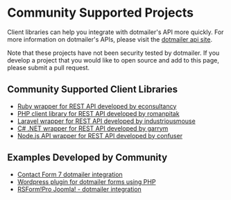 Community Supported Projects
====================================

Client libraries can help you integrate with dotmailer's API more quickly. For more information on dotmailer's APIs, please visit the [dotmailer api site](http://api.dotmailer.com).

Note that these projects have not been security tested by dotmailer. If you develop a project that you would like to open source and add to this page, please submit a pull request.  

## Community Supported Client Libraries  

* [Ruby wrapper for REST API developed by econsultancy](https://github.com/econsultancy/dotmailer)
* [PHP client library for REST API developed by romanpitak](https://github.com/romanpitak/dotMailer-API-v2-PHP-client)
* [Laravel wrapper for REST API developed by industriousmouse](https://github.com/industrious-mouse/laravel-dotmailer)
* [C# .NET wrapper for REST API developed by garrym](https://github.com/garrym/dotMailer-Api-Client)
* [Node.js API wrapper for REST API developed by confuser](https://github.com/confuser/node-dotmailer)

## Examples Developed by Community 

* [Contact Form 7 dotmailer integration](https://github.com/n2DigitalMedia/contact-form-7-dotmailer)
* [Wordpress plugin for dotmailer forms using PHP](https://github.com/franhaselden/dotmailer-rest-plugin)
* [RSForm!Pro Joomla! - dotmailer integration](https://www.rsjoomla.com/blog/view/312-rsformpro-dotmailer-integration.html)




